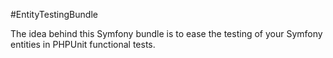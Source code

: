 #EntityTestingBundle

The idea behind this Symfony bundle is to ease the testing of your Symfony entities in PHPUnit functional tests.